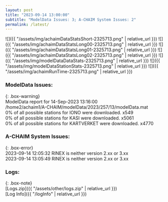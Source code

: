 ```yaml
---
layout: post
title: "2023-09-14 13:00:00"
subtitle: "ModelData Issues: 3; A-CHAIM System Issues: 2"
permalink: /latest/
---
```


![]({{ "/assets/img/achaimDataStatsShort-2325713.png" | relative_url }})
![]({{ "/assets/img/achaimDataStatsLong00-2325713.png" | relative_url }})
![]({{ "/assets/img/achaimDataStatsLong01-2325713.png" | relative_url }})
![]({{ "/assets/img/achaimDataStatsLong02-2325713.png" | relative_url }})
![]({{ "/assets/img/modelDataDataStats-2325713.png" | relative_url }})
![]({{ "/assets/img/modelDataStationStats-2325713.png" | relative_url }})
![]({{ "/assets/img/achaimRunTime-2325713.png" | relative_url }})


### ModelData Issues:  
  
{: .box-warning}  
 ModelData report for 14-Sep-2023 13:16:00   
 /home2/achaim1/A-CHAIM/modelData/2023/257/13/modelData.mat   
 0% of all possible stations for IONO were downloaded. x549   
 0% of all possible stations for KASI were downloaded. x5061   
 0% of all possible stations for KARTVERKET were downloaded. x4770   
  
### A-CHAIM System Issues:  
  
{: .box-error}  
2023-09-14 12:05:32 RINEX is neither version 2.xx or 3.xx  
2023-09-14 13:05:49 RINEX is neither version 2.xx or 3.xx  

### Logs:  
  
{: .box-note}  
[Logs.zip]({{ "/assets/other/logs.zip" | relative_url }})  
[Log Info]({{ "/logInfo" | relative_url }})  
